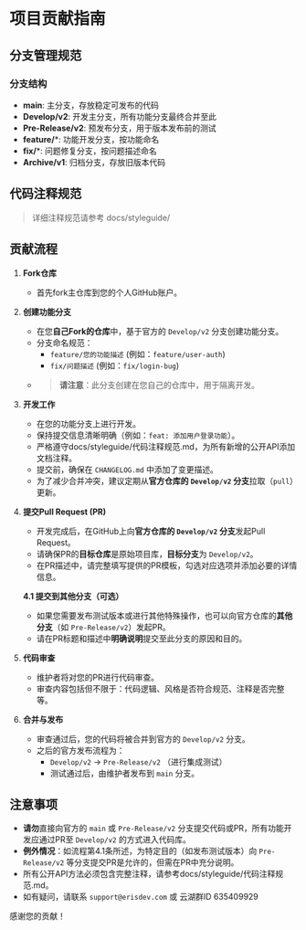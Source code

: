 # 项目贡献指南

## 分支管理规范

### 分支结构
- **main**: 主分支，存放稳定可发布的代码
- **Develop/v2**: 开发主分支，所有功能分支最终合并至此
- **Pre-Release/v2**: 预发布分支，用于版本发布前的测试
- **feature/***: 功能开发分支，按功能命名
- **fix/***: 问题修复分支，按问题描述命名
- **Archive/v1**: 归档分支，存放旧版本代码

## 代码注释规范

> 详细注释规范请参考 docs/styleguide/

## 贡献流程

1.  **Fork仓库**
    *   首先fork主仓库到您的个人GitHub账户。

2.  **创建功能分支**
    *   在您**自己Fork的仓库**中，基于官方的 `Develop/v2` 分支创建功能分支。
    *   分支命名规范：
        *   `feature/您的功能描述` (例如：`feature/user-auth`)
        *   `fix/问题描述` (例如：`fix/login-bug`)
    *   > **请注意**：此分支创建在您自己的仓库中，用于隔离开发。

3.  **开发工作**
    *   在您的功能分支上进行开发。
    *   保持提交信息清晰明确（例如：`feat: 添加用户登录功能`）。
    *   严格遵守docs/styleguide/代码注释规范.md，为所有新增的公开API添加文档注释。
    *   提交前，确保在 `CHANGELOG.md` 中添加了变更描述。
    *   为了减少合并冲突，建议定期从**官方仓库的 `Develop/v2` 分支**拉取（`pull`）更新。

4.  **提交Pull Request (PR)**
    *   开发完成后，在GitHub上向**官方仓库的 `Develop/v2` 分支**发起Pull Request。
    *   请确保PR的**目标仓库**是原始项目库，**目标分支**为 `Develop/v2`。
    *   在PR描述中，请完整填写提供的PR模板，勾选对应选项并添加必要的详情信息。

    **4.1 提交到其他分支（可选）**
    *   如果您需要发布测试版本或进行其他特殊操作，也可以向官方仓库的**其他分支**（如 `Pre-Release/v2`）发起PR。
    *   请在PR标题和描述中**明确说明**提交至此分支的原因和目的。

5.  **代码审查**
    *   维护者将对您的PR进行代码审查。
    *   审查内容包括但不限于：代码逻辑、风格是否符合规范、注释是否完整等。

6.  **合并与发布**
    *   审查通过后，您的代码将被合并到官方的 `Develop/v2` 分支。
    *   之后的官方发布流程为：
        *   `Develop/v2` → `Pre-Release/v2` （进行集成测试）
        *   测试通过后，由维护者发布到 `main` 分支。

## 注意事项

*   **请勿**直接向官方的 `main` 或 `Pre-Release/v2` 分支提交代码或PR，所有功能开发应通过PR至 `Develop/v2` 的方式进入代码库。
*   **例外情况**：如流程第4.1条所述，为特定目的（如发布测试版本）向 `Pre-Release/v2` 等分支提交PR是允许的，但需在PR中充分说明。
*   所有公开API方法必须包含完整注释，请参考docs/styleguide/代码注释规范.md。
*   如有疑问，请联系 `support@erisdev.com` 或 云湖群ID 635409929

感谢您的贡献！